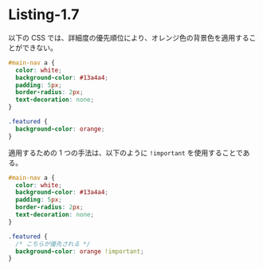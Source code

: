 # Listing-1.7

以下の CSS では、詳細度の優先順位により、オレンジ色の背景色を適用することができない。

```css
#main-nav a {
  color: white;
  background-color: #13a4a4;
  padding: 5px;
  border-radius: 2px;
  text-decoration: none;
}

.featured {
  background-color: orange;
}
```

適用するための 1 つの手法は、以下のように `!important` を使用することである。

```css
#main-nav a {
  color: white;
  background-color: #13a4a4;
  padding: 5px;
  border-radius: 2px;
  text-decoration: none;
}

.featured {
  /* こちらが優先される */
  background-color: orange !important;
}
```
